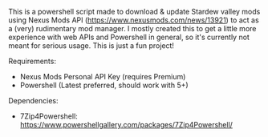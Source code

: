 This is a powershell script made to download & update Stardew valley mods using Nexus Mods API (https://www.nexusmods.com/news/13921) to act as a (very) rudimentary mod manager.  I mostly created this to get a little more experience with web APIs and Powershell in general, so it's currently not meant for serious usage.  This is just a fun project!


Requirements:

- Nexus Mods Personal API Key (requires Premium)
- Powershell (Latest preferred, should work with 5+)

Dependencies:

- 7Zip4Powershell: https://www.powershellgallery.com/packages/7Zip4Powershell/